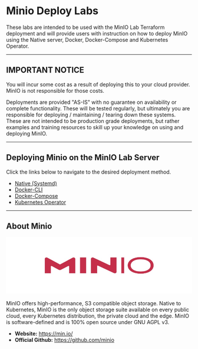 # Minio Deploy Labs

These labs are intended to be used with the MinIO Lab Terraform deployment and will provide users with instruction on how to deploy MinIO using the Native server, Docker, Docker-Compose and Kubernetes Operator.

---

## IMPORTANT NOTICE
You will incur some cost as a result of deploying this to your cloud provider. MinIO is not responsible for those costs.

Deployments are provided "AS-IS" with no guarantee on availability or complete functionality. These will be tested regularly, but ultimately you are responsible for deploying / maintaining / tearing down these systems. These are not intended to be production grade deployments, but rather examples and training resources to skill up your knowledge on using and deploying MinIO.

---

## Deploying Minio on the MinIO Lab Server

Click the links below to navigate to the desired deployment method.

- [Native (Systemd)](deploying/native-systemd/README.md)
- [Docker-CLI](deploying/docker-cli/README.md)
- [Docker-Compose](deploying/docker-compose/README.md)
- [Kubernetes Operator](deploying/kubernetes-operator/README.md)

---

## About Minio

![Minio](assets/static/minio-logo.jpg)

MinIO offers high-performance, S3 compatible object storage.
Native to Kubernetes, MinIO is the only object storage suite available on every public cloud, every Kubernetes distribution, the private cloud and the edge. MinIO is software-defined and is 100% open source under GNU AGPL v3.

- **Website:** https://min.io/
- **Official Github:** https://github.com/minio